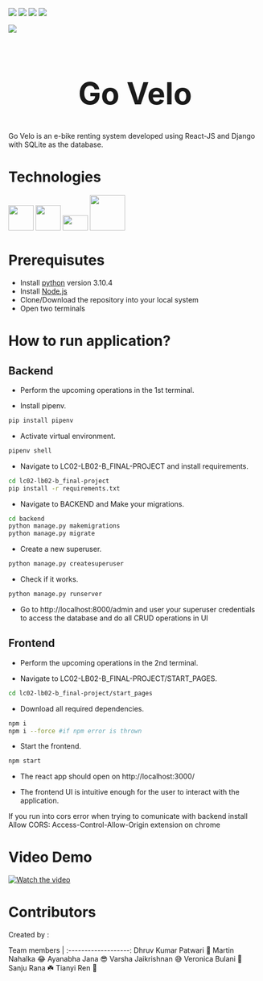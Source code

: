 [<img src="https://img.shields.io/badge/ReactJS-Frontend-important.svg?logo=React">](<LINK>)
[<img src="https://img.shields.io/badge/Django-Backend-important.svg?logo=Django">](<LINK>)
[<img src="https://img.shields.io/badge/SQLite-Database-important.svg?logo=SQLite">](<LINK>)
[<img src="https://img.shields.io/badge/NPM-Dependencies-important.svg?logo=npm">](<LINK>)

<img src="https://i.postimg.cc/kXBWm9j9/logo.png" style="display:block;margin:auto;">
<h1 align="center" style="font-size:60px;">Go Velo</h1>

Go Velo is an e-bike renting system developed using React-JS and Django with SQLite as the database.

# Technologies
<img src="https://upload.wikimedia.org/wikipedia/commons/thumb/d/d9/Node.js_logo.svg/885px-Node.js_logo.svg.png?20170401104355" width="50">
<img src="https://upload.wikimedia.org/wikipedia/commons/thumb/a/a7/React-icon.svg/2300px-React-icon.svg.png" width="50">
<img src="https://i.postimg.cc/2SMpQnnq/django-logo.png" width="50" height="30">
<img src="https://warehouse-camo.ingress.cmh1.psfhosted.org/42ca79ff99d75bf2cb4e6097c8006b52d36484df/68747470733a2f2f6d6174706c6f746c69622e6f72672f5f7374617469632f6c6f676f322e737667" width="70">
<br>

# Prerequisutes
* Install [python](https://www.python.org/downloads/) version 3.10.4
* Install [Node.js](https://nodejs.org/en/)
* Clone/Download the repository into your local system
* Open two terminals

# How to run application?
## Backend

* Perform the upcoming operations in the 1st terminal.

* Install pipenv.
```bash
pip install pipenv
```

* Activate virtual environment.
```bash
pipenv shell
```

* Navigate to LC02-LB02-B_FINAL-PROJECT and install requirements.
```bash
cd lc02-lb02-b_final-project
pip install -r requirements.txt
```

* Navigate to BACKEND and Make your migrations.
```bash
cd backend
python manage.py makemigrations
python manage.py migrate
```

* Create a new superuser.
```bash
python manage.py createsuperuser
```

* Check if it works.
```bash
python manage.py runserver
```

* Go to http://localhost:8000/admin and user your superuser credentials to access the database and do all CRUD operations in UI


## Frontend

* Perform the upcoming operations in the 2nd terminal.

* Navigate to LC02-LB02-B_FINAL-PROJECT/START_PAGES.
```bash
cd lc02-lb02-b_final-project/start_pages
```

* Download all required dependencies.
```bash
npm i
npm i --force #if npm error is thrown
```

* Start the frontend.
```bash
npm start
```

* The react app should open on http://localhost:3000/

* The frontend UI is intuitive enough for the user to interact with the application.

If you run into cors error when trying to comunicate with backend install Allow CORS: Access-Control-Allow-Origin extension on chrome

# Video Demo

[![Watch the video](https://img.youtube.com/vi/iTAUhQRudDc/maxresdefault.jpg)](https://www.youtube.com/watch?v=iTAUhQRudDc)

# Contributors
Created by :

Team members        |
:-------------------:
Dhruv Kumar Patwari :triangular_ruler:
Martin Nahalka :joy:
Ayanabha Jana :sunglasses:
Varsha Jaikrishnan :sweat_smile:
Veronica Bulani :information_desk_person:
Sanju Rana :shamrock:
Tianyi Ren :rofl:

